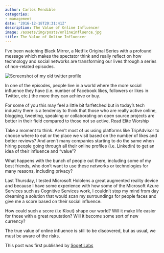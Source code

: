 ```yaml
---
author: Carlos Mendible
categories:
- management
date: "2016-12-18T20:31:41Z"
description: The Value of Online Influencer
image: /assets/img/posts/onlineinfluence.jpg
title: The Value of Online Influencer
---
```


I’ve been watching Black Mirror, a Netflix Original Series with a profound message which makes the spectator think and really reflect on how technology and social networks are transforming our lives through a series of non-related episodes.

![Screenshot of my old twitter profile](/assets/img/posts/onlineinfluence.jpg)

In one of the episodes, people live in a world where the more social influence they have (i.e. number of Facebook likes, followers or likes in Twitter, etc.) the more they can achieve or buy.

For some of you this may feel a little bit farfetched but in today’s tech industry there is a tendency to think that those who are really active online, blogging, tweeting, speaking or collaborating on open source projects are better in their field compared to those not so active. Read Elite Worship

Take a moment to think. Aren’t most of us using platforms like TripAdvisor to choose where to eat or the place we visit based on the number of likes and better reviews? And aren’t many companies starting to do the same when hiring people going through all their online profiles (i.e. Linkedin) to get an idea of their influence and “value”?

What happens with the bunch of people out there, including some of my best friends, who don’t want to use these networks or technologies for many reasons, including privacy?

Last Thursday, I tested Microsoft Hololens a great augmented reality device and because I have some experience with how some of the Microsoft Azure Services such as Cognitive Services work, I couldn’t stop my mind from day dreaming a solution that would scan my surroundings for people faces and give me a score based on their social influence.

How could such a score (i.e Klout) shape our world? Will it make life easier for those with a great reputation? Will it become some sort of new currency?

The true value of online influence is still to be discovered, but as usual, we must be aware of the risks.

This post was first published by [SogetiLabs](http://labs.sogeti.com/value-online-influencer/)